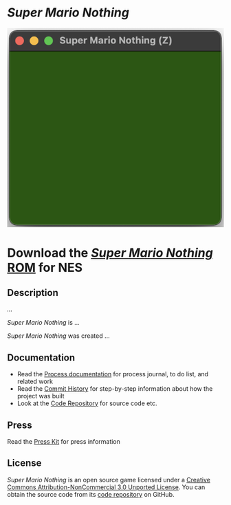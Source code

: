 # *Super Mario Nothing*

![Banner](images/super-mario-nothing-banner.png)

# Download the [*Super Mario Nothing* ROM](https://github.com/pippinbarr/super-mario-nothing/releases/tag/rom) for NES

## Description

*...*

*Super Mario Nothing* is ...

*Super Mario Nothing* was created ...

## Documentation

* Read the [Process documentation](../process/) for process journal, to do list, and related work
* Read the [Commit History](https://github.com/pippinbarr/super-mario-nothing/commits/main) for step-by-step information about how the project was built
* Look at the [Code Repository](https://github.com/pippinbarr/super-mario-nothing) for source code etc.

## Press

Read the [Press Kit](../press) for press information

## License

*Super Mario Nothing* is an open source game licensed under a [Creative Commons Attribution-NonCommercial 3.0 Unported License](http://creativecommons.org/licenses/by-nc/3.0/). You can obtain the source code from its [code repository](https://github.com/pippinbarr/super-mario-nothing) on GitHub.

